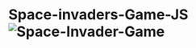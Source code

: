 # Space-invaders-Game-JS![Space-Invader-Game](https://user-images.githubusercontent.com/71929447/178161432-d5c18537-f85a-4669-a37f-cafe43236859.png)
